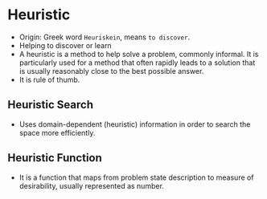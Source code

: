 # Heuristic

- Origin: Greek word `Heuriskein`, means `to discover`.
- Helping to discover or learn
- A heuristic is a method to help solve a problem, commonly informal. It is particularly used for a method that often rapidly leads to a solution that is usually reasonably close to the best possible answer.
- It is rule of thumb.

## Heuristic Search
- Uses domain-dependent (heuristic) information in order to search the space more efficiently.

## Heuristic Function
- It is a function that maps from problem state description to measure of desirability, usually represented as number. 